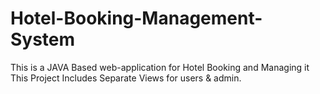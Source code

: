 # Hotel-Booking-Management-System
This is a JAVA Based web-application for Hotel Booking and Managing it This Project Includes Separate Views for users &amp; admin.
